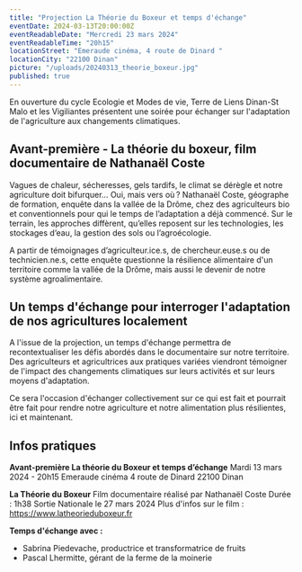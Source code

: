 ```yaml
---
title: "Projection La Théorie du Boxeur et temps d'échange"
eventDate: 2024-03-13T20:00:00Z
eventReadableDate: "Mercredi 23 mars 2024"
eventReadableTime: "20h15"
locationStreet: "Emeraude cinéma, 4 route de Dinard "
locationCity: "22100 Dinan"
picture: "/uploads/20240313_theorie_boxeur.jpg"
published: true
---
```


En ouverture du cycle Ecologie et Modes de vie, Terre de Liens Dinan-St Malo et les Vigiliantes présentent une soirée pour échanger sur l'adaptation de l'agriculture aux changements climatiques.


<!--more-->

## Avant-première - La théorie du boxeur, film documentaire de Nathanaël Coste

Vagues de chaleur, sécheresses, gels tardifs, le climat se dérègle et notre agriculture doit bifurquer… Oui, mais vers où ? Nathanaël Coste, géographe de formation, enquête dans la vallée de la Drôme, chez des agriculteurs bio et conventionnels pour qui le temps de l’adaptation a déjà commencé. Sur le terrain, les approches diffèrent, qu’elles reposent sur les technologies, les stockages d’eau, la gestion des sols ou l’agroécologie.

A partir de témoignages d’agriculteur.ice.s, de chercheur.euse.s ou de technicien.ne.s, cette enquête questionne la résilience alimentaire d'un territoire comme la vallée de la Drôme, mais aussi le devenir de notre système agroalimentaire.

## Un temps d'échange pour interroger l'adaptation de nos agricultures localement

A l'issue de la projection, un temps d'échange permettra de recontextualiser les défis abordés dans le documentaire sur notre territoire. Des agriculteurs et agricultrices aux pratiques variées viendront témoigner de l'impact des changements climatiques sur leurs activités et sur leurs moyens d'adaptation.

Ce sera l'occasion d'échanger collectivement sur ce qui est fait et pourrait être fait pour rendre notre agriculture et notre alimentation plus résilientes, ici et maintenant.

## Infos pratiques

**Avant-première La théorie du Boxeur et temps d’échange**
Mardi 13 mars 2024 - 20h15
Emeraude cinéma
4 route de Dinard
22100 Dinan

**La Théorie du Boxeur**
Film documentaire réalisé par Nathanaël Coste
Durée : 1h38
Sortie Nationale le 27 mars 2024
Plus d'infos sur le film : https://www.latheorieduboxeur.fr 

**Temps d'échange avec :**
- Sabrina Piedevache, productrice et transformatrice de fruits
- Pascal Lhermitte, gérant de la ferme de la moinerie

